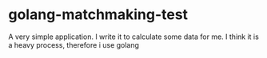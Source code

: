 # golang-matchmaking-test
A very simple application. I write it to calculate some data for me. I think it is a heavy process, therefore i use golang
